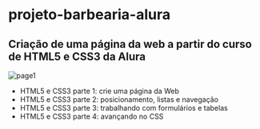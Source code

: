 # projeto-barbearia-alura

## Criação de uma página da web a partir do curso de HTML5 e CSS3 da Alura

![page1](https://user-images.githubusercontent.com/97718074/173205808-64dc8a58-f262-4376-beb8-042fb250a1ad.jpg)

 - HTML5 e CSS3 parte 1: crie uma página da Web
 - HTML5 e CSS3 parte 2: posicionamento, listas e navegação
 - HTML5 e CSS3 parte 3: trabalhando com formulários e tabelas
 - HTML5 e CSS3 parte 4: avançando no CSS
